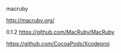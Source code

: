 macruby

http://macruby.org/

0.1.2
https://github.com/MacRuby/MacRuby


https://github.com/CocoaPods/Xcodeproj
